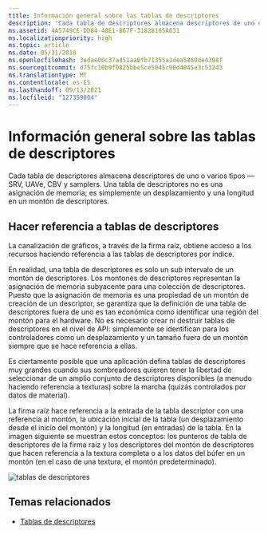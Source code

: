 ```yaml
---
title: Información general sobre las tablas de descriptores
description: 'Cada tabla de descriptores almacena descriptores de uno o varios tipos: SRV, UAVe, CBV y Samplers. Una tabla de descriptores no es una asignación de memoria; es simplemente un desplazamiento y una longitud en un montón de descriptores.'
ms.assetid: 4A5749CE-DD84-40E1-B67F-31828165A631
ms.localizationpriority: high
ms.topic: article
ms.date: 05/31/2018
ms.openlocfilehash: 3edae00c37a451aa0fb71355a1dea5860de4398f
ms.sourcegitcommit: d75fc10b9f0825bbe5ce5045c90d4045e3c53243
ms.translationtype: MT
ms.contentlocale: es-ES
ms.lasthandoff: 09/13/2021
ms.locfileid: "127359804"
---
```

# <a name="descriptor-tables-overview"></a>Información general sobre las tablas de descriptores

Cada tabla de descriptores almacena descriptores de uno o varios tipos &mdash; SRV, UAVe, CBV y samplers. Una tabla de descriptores no es una asignación de memoria; es simplemente un desplazamiento y una longitud en un montón de descriptores.

## <a name="referencing-descriptor-tables"></a>Hacer referencia a tablas de descriptores

La canalización de gráficos, a través de la firma raíz, obtiene acceso a los recursos haciendo referencia a las tablas de descriptores por índice.

En realidad, una tabla de descriptores es solo un sub intervalo de un montón de descriptores. Los montones de descriptores representan la asignación de memoria subyacente para una colección de descriptores. Puesto que la asignación de memoria es una propiedad de un montón de creación de un descriptor, se garantiza que la definición de una tabla de descriptores fuera de uno es tan económica como identificar una región del montón para el hardware. No es necesario crear ni destruir tablas de descriptores en el nivel de API: simplemente se identifican para los controladores como un desplazamiento y un tamaño fuera de un montón siempre que se hace referencia a ellas.

Es ciertamente posible que una aplicación defina tablas de descriptores muy grandes cuando sus sombreadores quieren tener la libertad de seleccionar de un amplio conjunto de descriptores disponibles (a menudo haciendo referencia a texturas) sobre la marcha (quizás controlados por datos de material).

La firma raíz hace referencia a la entrada de la tabla descriptor con una referencia al montón, la ubicación inicial de la tabla (un desplazamiento desde el inicio del montón) y la longitud (en entradas) de la tabla. En la imagen siguiente se muestran estos conceptos: los punteros de tabla de descriptores de la firma raíz y los descriptores del montón de descriptores que hacen referencia a la textura completa o a los datos del búfer en un montón (en el caso de una textura, el montón predeterminado).

![tablas de descriptores](images/descriptor-table.png)

## <a name="related-topics"></a>Temas relacionados

* [Tablas de descriptores](descriptor-tables.md)
